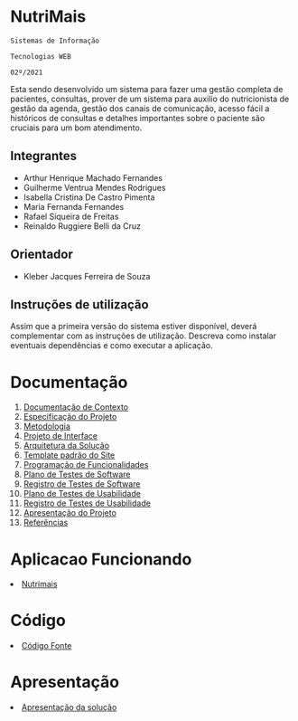 # NutriMais

`Sistemas de Informação`

`Tecnologias WEB`

`02º/2021`

Esta sendo desenvolvido um sistema para fazer uma gestão completa de pacientes, consultas, prover de um sistema para auxilio do nutricionista de gestão da agenda, gestão dos canais de comunicação, acesso fácil a históricos de consultas e detalhes importantes sobre o paciente são cruciais para um bom atendimento.

## Integrantes

* Arthur Henrique Machado Fernandes
* Guilherme Ventrua Mendes Rodrigues
* Isabella Cristina De Castro Pimenta
* Maria Fernanda Fernandes
* Rafael Siqueira de Freitas
* Reinaldo Ruggiere Belli da Cruz

## Orientador

* Kleber Jacques Ferreira de Souza

## Instruções de utilização

Assim que a primeira versão do sistema estiver disponível, deverá complementar com as instruções de utilização. Descreva como instalar eventuais dependências e como executar a aplicação.

# Documentação

<ol>
<li><a href="docs/01-Documentação de Contexto.md"> Documentação de Contexto</a></li>
<li><a href="docs/02-Especificação do Projeto.md"> Especificação do Projeto</a></li>
<li><a href="docs/03-Metodologia.md"> Metodologia</a></li>
<li><a href="docs/04-Projeto de Interface.md"> Projeto de Interface</a></li>
<li><a href="docs/05-Arquitetura da Solução.md"> Arquitetura da Solução</a></li>
<li><a href="docs/06-Template padrão do Site.md"> Template padrão do Site</a></li>
<li><a href="docs/07-Programação de Funcionalidades.md"> Programação de Funcionalidades</a></li>
<li><a href="docs/08-Plano de Testes de Software.md"> Plano de Testes de Software</a></li>
<li><a href="docs/09-Registro de Testes de Software.md"> Registro de Testes de Software</a></li>
<li><a href="docs/10-Plano de Testes de Usabilidade.md"> Plano de Testes de Usabilidade</a></li>
<li><a href="docs/11-Registro de Testes de Usabilidade.md"> Registro de Testes de Usabilidade</a></li>
<li><a href="docs/12-Apresentação do Projeto.md"> Apresentação do Projeto</a></li>
<li><a href="docs/13-Referências.md"> Referências</a></li>
</ol>

# Aplicacao Funcionando

<li><a href="https://nutri-mais.herokuapp.com"> Nutrimais</a></li>

# Código

<li><a href="https://github.com/ICEI-PUC-Minas-PCO-SI/pco-si-2021-2-tec-web-g5-nutricao/tree/master/src/project/NutriMais"> Código Fonte</a></li>

# Apresentação

<li><a href="presentation/README.md"> Apresentação da solução</a></li>
